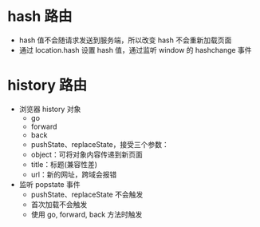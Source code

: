 # hash 路由

- hash 值不会随请求发送到服务端，所以改变 hash 不会重新加载页面
- 通过 location.hash 设置 hash 值，通过监听 window 的 hashchange 事件

# history 路由

- 浏览器 history 对象
  - go
  - forward
  - back
  - pushState、replaceState，接受三个参数：
  - object：可将对象内容传递到新页面
  - title：标题(兼容性差)
  - url：新的网址，跨域会报错
- 监听 popstate 事件
  - pushState、replaceState 不会触发
  - 首次加载不会触发
  - 使用 go, forward, back 方法时触发
